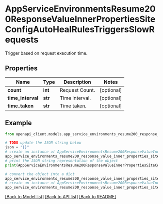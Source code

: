 # AppServiceEnvironmentsResume200ResponseValueInnerPropertiesSiteConfigAutoHealRulesTriggersSlowRequests

Trigger based on request execution time.

## Properties

Name | Type | Description | Notes
------------ | ------------- | ------------- | -------------
**count** | **int** | Request Count. | [optional] 
**time_interval** | **str** | Time interval. | [optional] 
**time_taken** | **str** | Time taken. | [optional] 

## Example

```python
from openapi_client.models.app_service_environments_resume200_response_value_inner_properties_site_config_auto_heal_rules_triggers_slow_requests import AppServiceEnvironmentsResume200ResponseValueInnerPropertiesSiteConfigAutoHealRulesTriggersSlowRequests

# TODO update the JSON string below
json = "{}"
# create an instance of AppServiceEnvironmentsResume200ResponseValueInnerPropertiesSiteConfigAutoHealRulesTriggersSlowRequests from a JSON string
app_service_environments_resume200_response_value_inner_properties_site_config_auto_heal_rules_triggers_slow_requests_instance = AppServiceEnvironmentsResume200ResponseValueInnerPropertiesSiteConfigAutoHealRulesTriggersSlowRequests.from_json(json)
# print the JSON string representation of the object
print(AppServiceEnvironmentsResume200ResponseValueInnerPropertiesSiteConfigAutoHealRulesTriggersSlowRequests.to_json())

# convert the object into a dict
app_service_environments_resume200_response_value_inner_properties_site_config_auto_heal_rules_triggers_slow_requests_dict = app_service_environments_resume200_response_value_inner_properties_site_config_auto_heal_rules_triggers_slow_requests_instance.to_dict()
# create an instance of AppServiceEnvironmentsResume200ResponseValueInnerPropertiesSiteConfigAutoHealRulesTriggersSlowRequests from a dict
app_service_environments_resume200_response_value_inner_properties_site_config_auto_heal_rules_triggers_slow_requests_from_dict = AppServiceEnvironmentsResume200ResponseValueInnerPropertiesSiteConfigAutoHealRulesTriggersSlowRequests.from_dict(app_service_environments_resume200_response_value_inner_properties_site_config_auto_heal_rules_triggers_slow_requests_dict)
```
[[Back to Model list]](../README.md#documentation-for-models) [[Back to API list]](../README.md#documentation-for-api-endpoints) [[Back to README]](../README.md)


